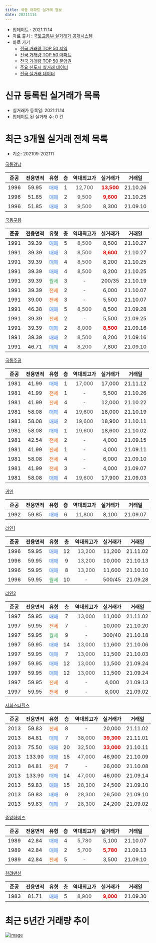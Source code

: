 ```yaml
---
title: 국동 아파트 실거래 정보
date: 20211114
---
```


* 업데이트 : 2021.11.14
* 자료 출처 : [국토교통부 실거래가 공개시스템](http://rt.molit.go.kr)
* 바로 가기
    * [전국 거래량 TOP 50 지역](https://apt-info.github.io/apt-trade-info/tr)
    * [전국 거래량 TOP 50 아파트](https://apt-info.github.io/apt-trade-info/ta)
    * [전국 거래량 TOP 50 분양권](https://apt-info.github.io/apt-trade-info/tb)
    * [주요 신도시 실거래 데이터](https://apt-info.github.io/apt-trade-info/newtown)
    * [전국 실거래 데이터](https://apt-info.github.io/apt-trade-info/all)



<script async src="https://pagead2.googlesyndication.com/pagead/js/adsbygoogle.js"></script>
<!-- 기본광고 -->
<ins class="adsbygoogle"
     style="display:block"
     data-ad-client="ca-pub-1142216861245946"
     data-ad-slot="4805727019"
     data-ad-format="auto"
     data-full-width-responsive="true"></ins>
<script>
     (adsbygoogle = window.adsbygoogle || []).push({});
</script>


# 신규 등록된 실거래가 목록

* 실거래가 등록일: 2021.11.14
* 업데이트 된 실거래 수: 0 건




<script async src="https://pagead2.googlesyndication.com/pagead/js/adsbygoogle.js"></script>
<!-- 기본광고 -->
<ins class="adsbygoogle"
     style="display:block"
     data-ad-client="ca-pub-1142216861245946"
     data-ad-slot="4805727019"
     data-ad-format="auto"
     data-full-width-responsive="true"></ins>
<script>
     (adsbygoogle = window.adsbygoogle || []).push({});
</script>


# 최근 3개월 실거래 전체 목록
* 기준: 202109-202111


[국동경남](https://search.naver.com/search.naver?query=%EA%B5%AD%EB%8F%99%EA%B2%BD%EB%82%A8)

|준공|전용면적|유형|층|역대최고가|실거래가|거래일|
|:---:|:---:|:---:|:---:|:---:|:---:|:---:|
|1996|59.95|<span style="color:#4285F3">매매</span>|1|<span style="color:#444444">12,700</span>|<b><span style="color:#FF0000">13,500</span></b>|21.10.26|
|1996|51.85|<span style="color:#4285F3">매매</span>|2|<span style="color:#444444">9,500</span>|<b><span style="color:#FF0000">9,600</span></b>|21.10.25|
|1996|51.85|<span style="color:#4285F3">매매</span>|3|<span style="color:#444444">9,500</span>|8,300|21.09.10|

[국동구봉](https://search.naver.com/search.naver?query=%EA%B5%AD%EB%8F%99%EA%B5%AC%EB%B4%89)

|준공|전용면적|유형|층|역대최고가|실거래가|거래일|
|:---:|:---:|:---:|:---:|:---:|:---:|:---:|
|1991|39.39|<span style="color:#4285F3">매매</span>|5|<span style="color:#444444">8,500</span>|8,500|21.10.27|
|1991|39.39|<span style="color:#4285F3">매매</span>|3|<span style="color:#444444">8,500</span>|<b><span style="color:#FF0000">8,600</span></b>|21.10.27|
|1991|39.39|<span style="color:#4285F3">매매</span>|4|<span style="color:#444444">8,500</span>|8,200|21.10.25|
|1991|39.39|<span style="color:#4285F3">매매</span>|4|<span style="color:#444444">8,500</span>|8,200|21.10.25|
|1991|39.39|<span style="color:#34A853">월세</span>|3|<span style="color:#444444">-</span>|200/35|21.10.19|
|1991|39.39|<span style="color:#FF5A00">전세</span>|2|<span style="color:#444444">-</span>|6,000|21.10.07|
|1991|39.00|<span style="color:#FF5A00">전세</span>|3|<span style="color:#444444">-</span>|5,500|21.10.07|
|1991|46.38|<span style="color:#4285F3">매매</span>|5|<span style="color:#444444">8,500</span>|8,500|21.09.28|
|1991|39.39|<span style="color:#FF5A00">전세</span>|2|<span style="color:#444444">-</span>|5,500|21.09.25|
|1991|39.39|<span style="color:#4285F3">매매</span>|2|<span style="color:#444444">8,000</span>|<b><span style="color:#FF0000">8,500</span></b>|21.09.16|
|1991|39.39|<span style="color:#4285F3">매매</span>|2|<span style="color:#444444">8,500</span>|8,200|21.09.16|
|1991|46.71|<span style="color:#4285F3">매매</span>|4|<span style="color:#444444">8,200</span>|7,800|21.09.10|

[국동주공](https://search.naver.com/search.naver?query=%EA%B5%AD%EB%8F%99%EC%A3%BC%EA%B3%B5)

|준공|전용면적|유형|층|역대최고가|실거래가|거래일|
|:---:|:---:|:---:|:---:|:---:|:---:|:---:|
|1981|41.99|<span style="color:#4285F3">매매</span>|1|<span style="color:#444444">17,000</span>|17,000|21.11.12|
|1981|41.99|<span style="color:#FF5A00">전세</span>|1|<span style="color:#444444">-</span>|5,500|21.10.26|
|1981|41.99|<span style="color:#FF5A00">전세</span>|4|<span style="color:#444444">-</span>|12,000|21.10.22|
|1981|58.08|<span style="color:#4285F3">매매</span>|4|<span style="color:#444444">19,600</span>|18,000|21.10.19|
|1981|58.08|<span style="color:#4285F3">매매</span>|2|<span style="color:#444444">19,600</span>|18,900|21.10.11|
|1981|58.08|<span style="color:#4285F3">매매</span>|1|<span style="color:#444444">19,600</span>|18,600|21.10.02|
|1981|42.54|<span style="color:#FF5A00">전세</span>|2|<span style="color:#444444">-</span>|4,000|21.09.15|
|1981|41.99|<span style="color:#FF5A00">전세</span>|1|<span style="color:#444444">-</span>|4,000|21.09.11|
|1981|58.08|<span style="color:#FF5A00">전세</span>|4|<span style="color:#444444">-</span>|6,000|21.09.10|
|1981|41.99|<span style="color:#FF5A00">전세</span>|3|<span style="color:#444444">-</span>|4,000|21.09.07|
|1981|58.08|<span style="color:#4285F3">매매</span>|4|<span style="color:#444444">19,600</span>|17,900|21.09.03|

[귀인](https://search.naver.com/search.naver?query=%EA%B7%80%EC%9D%B8)

|준공|전용면적|유형|층|역대최고가|실거래가|거래일|
|:---:|:---:|:---:|:---:|:---:|:---:|:---:|
|1992|59.85|<span style="color:#4285F3">매매</span>|6|<span style="color:#444444">11,800</span>|8,100|21.09.07|

[라인1](https://search.naver.com/search.naver?query=%EB%9D%BC%EC%9D%B81)

|준공|전용면적|유형|층|역대최고가|실거래가|거래일|
|:---:|:---:|:---:|:---:|:---:|:---:|:---:|
|1996|59.95|<span style="color:#4285F3">매매</span>|12|<span style="color:#444444">13,200</span>|11,200|21.11.02|
|1996|59.95|<span style="color:#4285F3">매매</span>|9|<span style="color:#444444">13,200</span>|10,000|21.10.13|
|1996|59.95|<span style="color:#4285F3">매매</span>|8|<span style="color:#444444">13,200</span>|11,600|21.10.10|
|1996|59.95|<span style="color:#34A853">월세</span>|10|<span style="color:#444444">-</span>|500/45|21.09.28|

[라인2](https://search.naver.com/search.naver?query=%EB%9D%BC%EC%9D%B82)

|준공|전용면적|유형|층|역대최고가|실거래가|거래일|
|:---:|:---:|:---:|:---:|:---:|:---:|:---:|
|1997|59.95|<span style="color:#4285F3">매매</span>|7|<span style="color:#444444">13,000</span>|11,000|21.11.02|
|1997|59.95|<span style="color:#FF5A00">전세</span>|7|<span style="color:#444444">-</span>|10,000|21.10.20|
|1997|59.95|<span style="color:#34A853">월세</span>|9|<span style="color:#444444">-</span>|300/40|21.10.18|
|1997|59.95|<span style="color:#4285F3">매매</span>|14|<span style="color:#444444">13,000</span>|11,600|21.10.06|
|1997|59.95|<span style="color:#4285F3">매매</span>|7|<span style="color:#444444">13,000</span>|11,500|21.10.03|
|1997|59.95|<span style="color:#4285F3">매매</span>|12|<span style="color:#444444">13,000</span>|11,500|21.09.24|
|1997|59.95|<span style="color:#4285F3">매매</span>|12|<span style="color:#444444">13,000</span>|11,500|21.09.24|
|1997|59.95|<span style="color:#FF5A00">전세</span>|4|<span style="color:#444444">-</span>|4,000|21.09.13|
|1997|59.95|<span style="color:#FF5A00">전세</span>|6|<span style="color:#444444">-</span>|8,000|21.09.02|

[서희스타힐스](https://search.naver.com/search.naver?query=%EC%84%9C%ED%9D%AC%EC%8A%A4%ED%83%80%ED%9E%90%EC%8A%A4)

|준공|전용면적|유형|층|역대최고가|실거래가|거래일|
|:---:|:---:|:---:|:---:|:---:|:---:|:---:|
|2013|59.83|<span style="color:#FF5A00">전세</span>|8|<span style="color:#444444">-</span>|20,000|21.11.02|
|2013|84.81|<span style="color:#4285F3">매매</span>|7|<span style="color:#444444">38,000</span>|<b><span style="color:#FF0000">39,300</span></b>|21.11.01|
|2013|75.50|<span style="color:#4285F3">매매</span>|20|<span style="color:#444444">32,500</span>|<b><span style="color:#FF0000">33,000</span></b>|21.10.11|
|2013|133.90|<span style="color:#4285F3">매매</span>|15|<span style="color:#444444">47,000</span>|46,900|21.10.09|
|2013|84.81|<span style="color:#FF5A00">전세</span>|7|<span style="color:#444444">-</span>|26,000|21.10.08|
|2013|133.90|<span style="color:#4285F3">매매</span>|14|<span style="color:#444444">47,000</span>|46,000|21.09.14|
|2013|59.83|<span style="color:#4285F3">매매</span>|15|<span style="color:#444444">28,300</span>|24,500|21.09.10|
|2013|59.83|<span style="color:#4285F3">매매</span>|9|<span style="color:#444444">28,300</span>|26,500|21.09.10|
|2013|59.83|<span style="color:#4285F3">매매</span>|7|<span style="color:#444444">28,300</span>|24,200|21.09.02|


<script async src="https://pagead2.googlesyndication.com/pagead/js/adsbygoogle.js"></script>
<!-- 기본광고 -->
<ins class="adsbygoogle"
     style="display:block"
     data-ad-client="ca-pub-1142216861245946"
     data-ad-slot="4805727019"
     data-ad-format="auto"
     data-full-width-responsive="true"></ins>
<script>
     (adsbygoogle = window.adsbygoogle || []).push({});
</script>


[중앙하이츠](https://search.naver.com/search.naver?query=%EC%A4%91%EC%95%99%ED%95%98%EC%9D%B4%EC%B8%A0)

|준공|전용면적|유형|층|역대최고가|실거래가|거래일|
|:---:|:---:|:---:|:---:|:---:|:---:|:---:|
|1989|42.84|<span style="color:#4285F3">매매</span>|4|<span style="color:#444444">5,780</span>|5,100|21.10.07|
|1989|42.84|<span style="color:#4285F3">매매</span>|2|<span style="color:#444444">5,700</span>|<b><span style="color:#FF0000">5,780</span></b>|21.09.13|
|1989|42.84|<span style="color:#FF5A00">전세</span>|5|<span style="color:#444444">-</span>|3,500|21.09.10|

[한려맨션](https://search.naver.com/search.naver?query=%ED%95%9C%EB%A0%A4%EB%A7%A8%EC%85%98)

|준공|전용면적|유형|층|역대최고가|실거래가|거래일|
|:---:|:---:|:---:|:---:|:---:|:---:|:---:|
|1983|81.71|<span style="color:#4285F3">매매</span>|5|<span style="color:#444444">8,900</span>|<b><span style="color:#FF0000">9,000</span></b>|21.09.30|



<script async src="https://pagead2.googlesyndication.com/pagead/js/adsbygoogle.js"></script>
<!-- 기본광고 -->
<ins class="adsbygoogle"
     style="display:block"
     data-ad-client="ca-pub-1142216861245946"
     data-ad-slot="4805727019"
     data-ad-format="auto"
     data-full-width-responsive="true"></ins>
<script>
     (adsbygoogle = window.adsbygoogle || []).push({});
</script>


# 최근 5년간 거래량 추이


<div style="width:100%;">
    <canvas id="deal_progress" height="200"></canvas>
</div>

<script>
new Chart(document.getElementById("deal_progress"), {
    type: 'line',
    data: {
        labels: ['16.01','16.02','16.03','16.04','16.05','16.06','16.07','16.08','16.09','16.10','16.11','16.12','17.01','17.02','17.03','17.04','17.05','17.06','17.07','17.08','17.09','17.10','17.11','17.12','18.01','18.02','18.03','18.04','18.05','18.06','18.07','18.08','18.09','18.10','18.11','18.12','19.01','19.02','19.03','19.04','19.05','19.06','19.07','19.08','19.09','19.10','19.11','19.12','20.01','20.02','20.03','20.04','20.05','20.06','20.07','20.08','20.09','20.10','20.11','20.12','21.01','21.02','21.03','21.04','21.05','21.06','21.07','21.08','21.09','21.10','21.11'],
        datasets: [{
            label: '매매/분양권',
            data: [22,25,31,29,26,25,18,37,35,24,24,22,19,18,29,21,25,27,28,20,30,28,14,14,21,20,25,23,29,16,20,13,21,23,20,15,11,29,30,22,10,15,11,21,21,35,19,35,25,39,25,32,28,31,38,16,14,40,34,29,19,12,26,14,18,14,22,13,15,16,4],
            borderColor: "rgba(66, 133, 243, 1)",
            backgroundColor: "rgba(66, 133, 243, 0.05)",
            borderWidth: 1,
            pointRadius: 0,
            fill: false,
            lineTension: 0
        },{
            label: '전/월세',
            data: [3,6,3,10,3,7,4,5,6,3,8,3,8,13,9,6,10,7,5,13,7,2,6,4,6,3,9,5,8,7,8,7,4,4,4,7,6,10,10,10,3,6,7,6,5,4,9,5,7,10,8,4,5,4,6,4,7,6,4,8,8,7,10,8,7,6,8,7,9,8,1],
            borderColor: "rgba(255, 90, 0, 1)",
            backgroundColor: "rgba(255, 90, 0, 0.05)",
            borderWidth: 1,
            pointRadius: 0,
            fill: false,
            lineTension: 0
        },{
            label: '합계',
            data: [25,31,34,39,29,32,22,42,41,27,32,25,27,31,38,27,35,34,33,33,37,30,20,18,27,23,34,28,37,23,28,20,25,27,24,22,17,39,40,32,13,21,18,27,26,39,28,40,32,49,33,36,33,35,44,20,21,46,38,37,27,19,36,22,25,20,30,20,24,24,5],
            borderColor: "rgba(0, 0, 0, 1)",
            backgroundColor: "rgba(0, 0, 0, 0.03)",
            borderWidth: 0.1,
            pointRadius: 0,
            fill: true,
            lineTension: 0
        }
        ]
    },
    options: {
        responsive: true,
        title: {
            display: false
        },
        tooltips: {
            mode: 'index',
            intersect: false
        },
        hover: {
            mode: 'nearest',
            intersect: true
        },
        scales: {
            xAxes: [{
                display: true,
                scaleLabel: {
                    display: true,
                    labelString: '년/월'
                }
            }],
            yAxes: [{
                display: true,
                ticks: {
                    suggestedMin: 0,
                },
                scaleLabel: {
                    display: true,
                    labelString: '실거래 수'
                }
            }]
        }
    }
});

</script>


[![image](https://apt-info.github.io/images/2020-01-03-apt-trade-info/1024x500.png)](https://play.google.com/store/apps/details?id=com.aptinfo.apttradeinfo)

